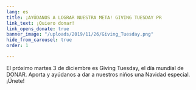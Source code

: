 ```yaml
---
lang: es
title: ¡AYÚDANOS A LOGRAR NUESTRA META! GIVING TUESDAY PR
link_text: ¡Quiero donar!
link_opens_donate: true
banner_image: "/uploads/2019/11/26/Giving_Tuesday.png"
hide_from_carousel: true
order: 1

---
```

El próximo martes 3 de diciembre es Giving Tuesday, el día mundial de DONAR. Aporta y ayúdanos a dar a nuestros niños una Navidad especial. ¡Únete!
